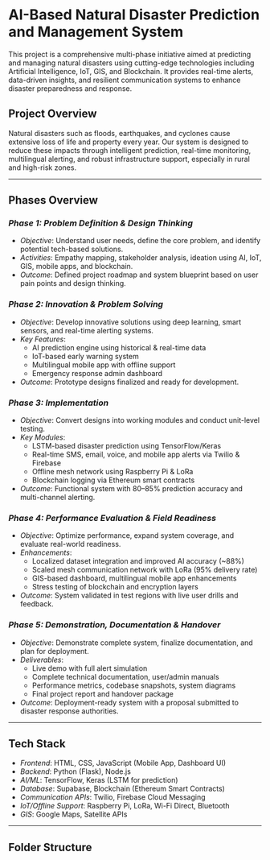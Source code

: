 # AI-Based Natural Disaster Prediction and Management System

This project is a comprehensive multi-phase initiative aimed at predicting and managing natural disasters using cutting-edge technologies including Artificial Intelligence, IoT, GIS, and Blockchain. It provides real-time alerts, data-driven insights, and resilient communication systems to enhance disaster preparedness and response.

## Project Overview

Natural disasters such as floods, earthquakes, and cyclones cause extensive loss of life and property every year. Our system is designed to reduce these impacts through intelligent prediction, real-time monitoring, multilingual alerting, and robust infrastructure support, especially in rural and high-risk zones.

---

## Phases Overview

### *Phase 1: Problem Definition & Design Thinking*
- *Objective*: Understand user needs, define the core problem, and identify potential tech-based solutions.
- *Activities*: Empathy mapping, stakeholder analysis, ideation using AI, IoT, GIS, mobile apps, and blockchain.
- *Outcome*: Defined project roadmap and system blueprint based on user pain points and design thinking.

### *Phase 2: Innovation & Problem Solving*
- *Objective*: Develop innovative solutions using deep learning, smart sensors, and real-time alerting systems.
- *Key Features*:
  - AI prediction engine using historical & real-time data
  - IoT-based early warning system
  - Multilingual mobile app with offline support
  - Emergency response admin dashboard
- *Outcome*: Prototype designs finalized and ready for development.

### *Phase 3: Implementation*
- *Objective*: Convert designs into working modules and conduct unit-level testing.
- *Key Modules*:
  - LSTM-based disaster prediction using TensorFlow/Keras
  - Real-time SMS, email, voice, and mobile app alerts via Twilio & Firebase
  - Offline mesh network using Raspberry Pi & LoRa
  - Blockchain logging via Ethereum smart contracts
- *Outcome*: Functional system with 80–85% prediction accuracy and multi-channel alerting.

### *Phase 4: Performance Evaluation & Field Readiness*
- *Objective*: Optimize performance, expand system coverage, and evaluate real-world readiness.
- *Enhancements*:
  - Localized dataset integration and improved AI accuracy (~88%)
  - Scaled mesh communication network with LoRa (95% delivery rate)
  - GIS-based dashboard, multilingual mobile app enhancements
  - Stress testing of blockchain and encryption layers
- *Outcome*: System validated in test regions with live user drills and feedback.

### *Phase 5: Demonstration, Documentation & Handover*
- *Objective*: Demonstrate complete system, finalize documentation, and plan for deployment.
- *Deliverables*:
  - Live demo with full alert simulation
  - Complete technical documentation, user/admin manuals
  - Performance metrics, codebase snapshots, system diagrams
  - Final project report and handover package
- *Outcome*: Deployment-ready system with a proposal submitted to disaster response authorities.

---

## Tech Stack

- *Frontend*: HTML, CSS, JavaScript (Mobile App, Dashboard UI)
- *Backend*: Python (Flask), Node.js
- *AI/ML*: TensorFlow, Keras (LSTM for prediction)
- *Database*: Supabase, Blockchain (Ethereum Smart Contracts)
- *Communication APIs*: Twilio, Firebase Cloud Messaging
- *IoT/Offline Support*: Raspberry Pi, LoRa, Wi-Fi Direct, Bluetooth
- *GIS*: Google Maps, Satellite APIs

---

## Folder Structure
